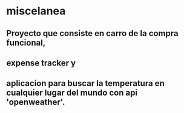 # miscelanea

## Proyecto que consiste en carro de la compra funcional, 
## expense tracker y  
## aplicacion para buscar la temperatura en cualquier lugar del mundo con api 'openweather'.
